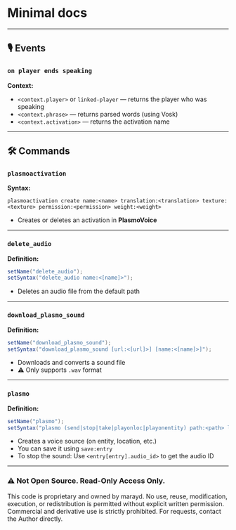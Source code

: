 # Minimal docs

---

## 🎙️ Events

### `on player ends speaking`

**Context:**

* `<context.player>` or `linked-player` — returns the player who was speaking
* `<context.phrase>` — returns parsed words (using Vosk)
* `<context.activation>` — returns the activation name

---

## 🛠️ Commands

### `plasmoactivation`

**Syntax:**

```plaintext
plasmoactivation create name:<name> translation:<translation> texture:<texture> permission:<permission> weight:<weight>
```

* Creates or deletes an activation in **PlasmoVoice**

---

### `delete_audio`

**Definition:**

```java
setName("delete_audio");
setSyntax("delete_audio name:<[name]>");
```

* Deletes an audio file from the default path

---

### `download_plasmo_sound`

**Definition:**

```java
setName("download_plasmo_sound");
setSyntax("download_plasmo_sound [url:<[url]>] [name:<[name]>]");
```

* Downloads and converts a sound file
* ⚠️ Only supports `.wav` format

---

### `plasmo`

**Definition:**

```java
setName("plasmo");
setSyntax("plasmo (send|stop|take|playonloc|playonentity) path:<path> location:<loc> distance:<distance> [id:<id>]");
```

* Creates a voice source (on entity, location, etc.)
* You can save it using `save:entry`
* To stop the sound:
  Use `<entry[entry].audio_id>` to get the audio ID

---

### ⚠️ Not Open Source. Read-Only Access Only.
This code is proprietary and owned by marayd. No use, reuse, modification, execution, or redistribution is permitted without explicit written permission.
Commercial and derivative use is strictly prohibited.
For requests, contact the Author directly.

